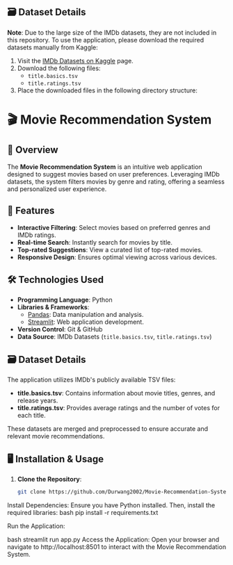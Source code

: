 ## 🗃️ Dataset Details

**Note**: Due to the large size of the IMDb datasets, they are not included in this repository. To use the application, please download the required datasets manually from Kaggle:

1. Visit the [IMDb Datasets on Kaggle](https://www.kaggle.com/datasets/ashishjha/imdb-dataset) page.
2. Download the following files:
   - `title.basics.tsv`
   - `title.ratings.tsv`
3. Place the downloaded files in the following directory structure:



# 🎬 Movie Recommendation System

## 📌 Overview

The **Movie Recommendation System** is an intuitive web application designed to suggest movies based on user preferences. Leveraging IMDb datasets, the system filters movies by genre and rating, offering a seamless and personalized user experience.

## 🚀 Features

- **Interactive Filtering**: Select movies based on preferred genres and IMDb ratings.
- **Real-time Search**: Instantly search for movies by title.
- **Top-rated Suggestions**: View a curated list of top-rated movies.
- **Responsive Design**: Ensures optimal viewing across various devices.

## 🛠️ Technologies Used

- **Programming Language**: Python
- **Libraries & Frameworks**:
  - [Pandas](https://pandas.pydata.org/): Data manipulation and analysis.
  - [Streamlit](https://streamlit.io/): Web application development.
- **Version Control**: Git & GitHub
- **Data Source**: IMDb Datasets (`title.basics.tsv`, `title.ratings.tsv`)

## 🗃️ Dataset Details

The application utilizes IMDb's publicly available TSV files:

- **title.basics.tsv**: Contains information about movie titles, genres, and release years.
- **title.ratings.tsv**: Provides average ratings and the number of votes for each title.

These datasets are merged and preprocessed to ensure accurate and relevant movie recommendations.

## 🖥️ Installation & Usage

1. **Clone the Repository**:
   ```bash
   git clone https://github.com/Durwang2002/Movie-Recommendation-System

Install Dependencies: Ensure you have Python installed. Then, install the required libraries:
bash
pip install -r requirements.txt

Run the Application:

bash
streamlit run app.py
Access the Application: Open your browser and navigate to http://localhost:8501 to interact with the Movie Recommendation System.
